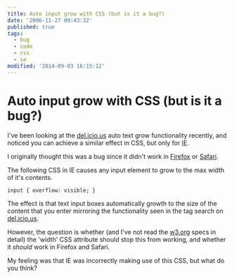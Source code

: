 ```yaml
---
title: Auto input grow with CSS (but is it a bug?)
date: '2006-11-27 09:43:32'
published: true
tags:
  - bug
  - code
  - css
  - ie
modified: '2014-09-03 16:15:12'
---
```

# Auto input grow with CSS (but is it a bug?)

I've been looking at the [del.icio.us](http://del.icio.us/remy.sharp/) auto text grow functionality recently, and noticed you can achieve a similar effect in CSS, but only for <abbr title="Internet Explorer">IE</abbr>.

I originally thought this was a bug since it didn't work in [Firefox](http://mozilla.org/firefox) or [Safari](http://www.apple.com/safari/).


<!--more-->

The following CSS in IE causes any input element to grow to the max width of it's contents.

`input
{
      overflow: visible;
}`

The effect is that text input boxes automatically growth to the size of the content that you enter mirroring the functionality seen in the tag search on [del.icio.us](http://del.icio.us/remy.sharp/).  

However, the question is whether (and I've not read the [w3.org](http://w3.org) specs in detail) the 'width' CSS attribute should stop this from working, and whether it *should* work in Firefox and Safari.

My feeling was that IE was incorrectly making use of this CSS, but what do you think?
